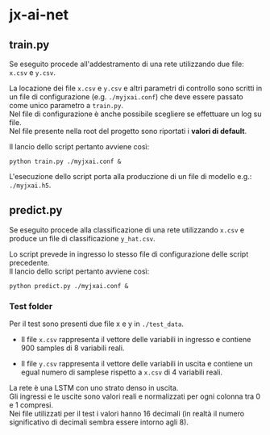 # jx-ai-net

## train.py

Se eseguito procede all'addestramento di una rete utilizzando due file: `x.csv` e `y.csv`.

La locazione dei file `x.csv` e `y.csv` e altri parametri di controllo sono scritti in un file di configurazione (e.g. `./myjxai.conf`) che deve essere passato come unico parametro a `train.py`.  
Nel file di configurazione è anche possibile scegliere se effettuare un log su file.  
Nel file presente nella root del progetto sono riportati i **valori di default**.

Il lancio dello script pertanto avviene così:

`python train.py ./myjxai.conf &`

L'esecuzione dello script porta alla produczione di un file di modello e.g.: `./myjxai.h5`.

## predict.py

Se eseguito procede alla classificazione di una rete utilizzando `x.csv` e produce un file di classificazione `y_hat.csv`.

Lo script prevede in ingresso lo stesso file di configurazione delle script precedente.  
Il lancio dello script pertanto avviene così:

`python predict.py ./myjxai.conf &`

### Test folder

Per il test sono presenti due file x e y in `./test_data`.  

- Il file `x.csv` rappresenta il vettore delle variabili in ingresso e contiene 900 samples di 8 variabili reali.

- Il file `y.csv` rappresenta il vettore delle variabili in uscita e contiene un egual numero di samplese rispetto a `x.csv` di 4 variabili reali.

La rete è una LSTM con uno strato denso in uscita.  
Gli ingressi e le uscite sono valori reali e normalizzati per ogni colonna tra 0 e 1 compresi.  
Nei file utilizzati per il test i valori hanno 16 decimali (in realtà il numero significativo di decimali sembra essere intorno agli 8).
